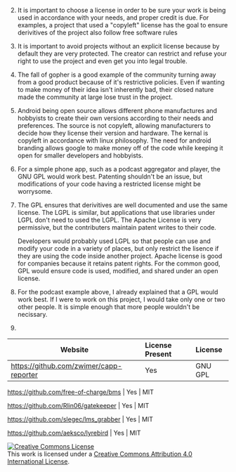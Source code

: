 2. It is important to choose a license in order to be sure your work is being used in accordance with your needs, and proper credit is due. For examples, a project that used a "copyleft" license has the goal to ensure derivitives of the project also follow free software rules

3. It is important to avoid projects without an explicit license because by default they are very protected. The creator can restrict and refuse your right to use the project and even get you into legal trouble.

4. The fall of gopher is a good example of the community turning away from a good product because of it's restrictive policies. Even if wanting to make money of their idea isn't inherently bad, their closed nature made the community at large lose trust in the project.

5. Android being open source allows different phone manufactures and hobbyists to create their own versions according to their needs and preferences. The source is not copyleft, allowing manufacturers to decide how they license their version and hardware. The kernal is copyleft in accordance with linux philosophy. The need for android branding allows google to make money off of the code while keeping it open for smaller developers and hobbyists.

6. For a simple phone app, such as a podcast aggregator and player, the GNU GPL would work best. Patenting shouldn't be an issue, but modifications of your code having a restricted license might be worrysome.

7. The GPL ensures that derivitives are well documented and use the same license. The LGPL is similar, but applications that use libraries under LGPL don't need to used the LGPL. The Apache License is very permissive, but the contributers maintain patent writes to their code.

   Developers would probably used LGPL so that people can use and modify your code in a variety of places, but only restrict the lisence if they are using the code inside another project. Apache license is good for companies because it retains patent rights. For the common good, GPL would ensure code is used, modified, and shared under an open license.

9. For the podcast example above, I already explained that a GPL would work best. If I were to work on this project, I would take only one or two other people. It is simple enough that more people wouldn't be necissary.

10.


Website | License Present | License
---------|:----------|:-------
https://github.com/zwimer/capp-reporter | Yes | GNU GPL

https://github.com/free-of-charge/bms | Yes | MIT

https://github.com/Rlin06/gatekeeper | Yes | MIT

https://github.com/slegec/lms_grabber | Yes | MIT

https://github.com/aeksco/lyrebird | Yes | MIT


<a rel="license" href="http://creativecommons.org/licenses/by/4.0/"><img alt="Creative Commons License" style="border-width:0" src="https://i.creativecommons.org/l/by/4.0/88x31.png" /></a><br />This work is licensed under a <a rel="license" href="http://creativecommons.org/licenses/by/4.0/">Creative Commons Attribution 4.0 International License</a>.
